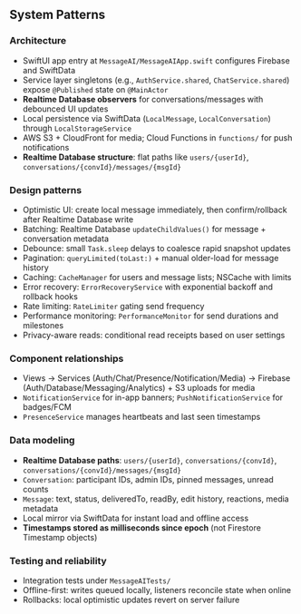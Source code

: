 ## System Patterns

### Architecture
- SwiftUI app entry at `MessageAI/MessageAIApp.swift` configures Firebase and SwiftData
- Service layer singletons (e.g., `AuthService.shared`, `ChatService.shared`) expose `@Published` state on `@MainActor`
- **Realtime Database observers** for conversations/messages with debounced UI updates
- Local persistence via SwiftData (`LocalMessage`, `LocalConversation`) through `LocalStorageService`
- AWS S3 + CloudFront for media; Cloud Functions in `functions/` for push notifications
- **Realtime Database structure**: flat paths like `users/{userId}`, `conversations/{convId}/messages/{msgId}`

### Design patterns
- Optimistic UI: create local message immediately, then confirm/rollback after Realtime Database write
- Batching: Realtime Database `updateChildValues()` for message + conversation metadata
- Debounce: small `Task.sleep` delays to coalesce rapid snapshot updates
- Pagination: `queryLimited(toLast:)` + manual older-load for message history
- Caching: `CacheManager` for users and message lists; NSCache with limits
- Error recovery: `ErrorRecoveryService` with exponential backoff and rollback hooks
- Rate limiting: `RateLimiter` gating send frequency
- Performance monitoring: `PerformanceMonitor` for send durations and milestones
- Privacy-aware reads: conditional read receipts based on user settings

### Component relationships
- Views → Services (Auth/Chat/Presence/Notification/Media) → Firebase (Auth/Database/Messaging/Analytics) + S3 uploads for media
- `NotificationService` for in-app banners; `PushNotificationService` for badges/FCM
- `PresenceService` manages heartbeats and last seen timestamps

### Data modeling
- **Realtime Database paths**: `users/{userId}`, `conversations/{convId}`, `conversations/{convId}/messages/{msgId}`
- `Conversation`: participant IDs, admin IDs, pinned messages, unread counts
- `Message`: text, status, deliveredTo, readBy, edit history, reactions, media metadata
- Local mirror via SwiftData for instant load and offline access
- **Timestamps stored as milliseconds since epoch** (not Firestore Timestamp objects)

### Testing and reliability
- Integration tests under `MessageAITests/`
- Offline-first: writes queued locally, listeners reconcile state when online
- Rollbacks: local optimistic updates revert on server failure

